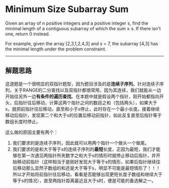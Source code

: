 # Minimum Size Subarray Sum

Given an array of n positive integers and a positive integer s, find the minimal length of a contiguous subarray of which the sum ≥ s. If there isn't one, return 0 instead.

For example, given the array [2,3,1,2,4,3] and s = 7,
the subarray [4,3] has the minimal length under the problem constraint. 

---

## 解题思路 ##

这道题是一个很明显的双指针题型，因为题目涉及的是**连续子序列**。针对连续子序列，关于RANGE的二分查找以及双指针都很常用，因为其连续，我们就能从一边开始往另外一边**有条件的遍历查找**。在本题中就是假设两个指针，刚开始都指向开头，后指针往后移动，计算这两个指针之间的数目之和（包括两头），如果大于s，就把前指针往后移动，直至和小于s停止，此时存在一个最小长度。接着继续移动后指针，发现第二个和大于s的位置后移动前指针，如此反复直至后指针等于数组长度时停止。

这么做的原因主要有两个：
1. 我们要求的是连续子序列，因此就可以用两个指针一个做头一个做尾。
2. 我们要求的是和大于等于s的连续子序列的**最短**长度，正因为最短，我们才能够在第一次遇见两指针所夹数字之和大于s的情形时就停止移动后指针，并开始移动前指针（这样相当于是刚好发现大于等于s的情形，如果后指针继续往后移动那么显然子数组的和还是大于等于s，明显不可能是最短情形了！！！所以才开始将前指针往后移动，看看是否能够出现更短长度子数组和继续大于等于s的情况），直至两指针距离最近且大于s时，便是可能的备选解之一。